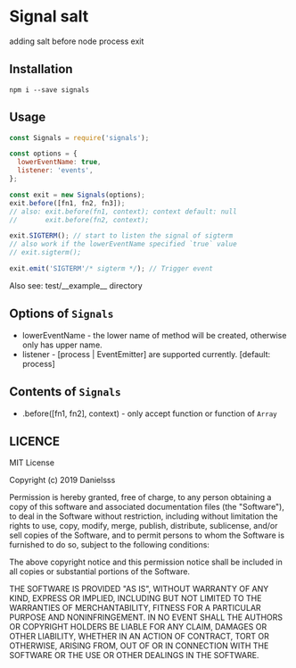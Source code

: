 # Signal salt

adding salt before node process exit

## Installation

```shell
npm i --save signals
```

## Usage

```js
const Signals = require('signals');

const options = {
  lowerEventName: true,
  listener: 'events',
};

const exit = new Signals(options);
exit.before([fn1, fn2, fn3]);
// also: exit.before(fn1, context); context default: null
//       exit.before(fn2, context);

exit.SIGTERM(); // start to listen the signal of sigterm
// also work if the lowerEventName specified `true` value
// exit.sigterm(); 

exit.emit('SIGTERM'/* sigterm */); // Trigger event 
```

Also see: test/\_\_example\_\_ directory

## Options of `Signals`

* lowerEventName - the lower name of method will be created, otherwise only has upper name.
* listener - [process | EventEmitter] are supported currently. [default: process]

## Contents of `Signals`

* .before([fn1, fn2], context) - only accept function or function of `Array`

## LICENCE

MIT License

Copyright (c) 2019 Danielsss

Permission is hereby granted, free of charge, to any person obtaining a copy
of this software and associated documentation files (the "Software"), to deal
in the Software without restriction, including without limitation the rights
to use, copy, modify, merge, publish, distribute, sublicense, and/or sell
copies of the Software, and to permit persons to whom the Software is
furnished to do so, subject to the following conditions:

The above copyright notice and this permission notice shall be included in all
copies or substantial portions of the Software.

THE SOFTWARE IS PROVIDED "AS IS", WITHOUT WARRANTY OF ANY KIND, EXPRESS OR
IMPLIED, INCLUDING BUT NOT LIMITED TO THE WARRANTIES OF MERCHANTABILITY,
FITNESS FOR A PARTICULAR PURPOSE AND NONINFRINGEMENT. IN NO EVENT SHALL THE
AUTHORS OR COPYRIGHT HOLDERS BE LIABLE FOR ANY CLAIM, DAMAGES OR OTHER
LIABILITY, WHETHER IN AN ACTION OF CONTRACT, TORT OR OTHERWISE, ARISING FROM,
OUT OF OR IN CONNECTION WITH THE SOFTWARE OR THE USE OR OTHER DEALINGS IN THE
SOFTWARE.